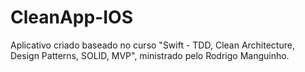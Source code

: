 # CleanApp-IOS
Aplicativo criado baseado no curso "Swift - TDD, Clean Architecture, Design Patterns, SOLID, MVP", ministrado pelo Rodrigo Manguinho.
